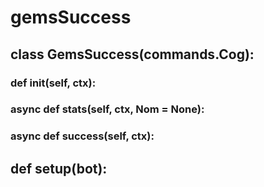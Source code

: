# gemsSuccess 
## class GemsSuccess(commands.Cog):

### def __init__(self, ctx):

### async def stats(self, ctx, Nom = None):

### async def success(self, ctx):

## def setup(bot):

